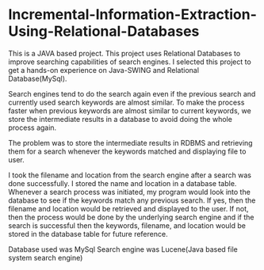 # Incremental-Information-Extraction-Using-Relational-Databases

This is a JAVA based project. This project uses Relational Databases to improve searching capabilities of search engines. 
I selected this project to get a hands-on experience on Java-SWING and Relational Database(MySql). 

Search engines tend to do the search again even if the previous search and currently used search keywords are almost similar. To make the process faster when previous keywords are almost similar to current keywords, we store the intermediate results in a database to avoid doing the whole process again.

The problem was to store the intermediate results in RDBMS and retrieving them for a search whenever the keywords matched and displaying file to user.

I took the filename and location from the search engine after a search was done successfully. I stored the name and location 
in a database table. Whenever a search process was initiated, my program would look into the database to see if the keywords 
match any previous search. If yes, then the filename and location would be retrieved and displayed to the user. 
If not, then the process would be done by the underlying search engine and if the search is successful then the keywords, 
filename, and location would be stored in the database table for future reference.

Database used was MySql
Search engine was Lucene(Java based file system search engine)
